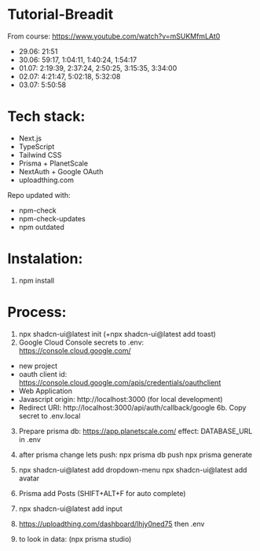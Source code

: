 # Tutorial-Breadit

From course: https://www.youtube.com/watch?v=mSUKMfmLAt0

- 29.06: 21:51
- 30.06: 59:17, 1:04:11, 1:40:24, 1:54:17
- 01.07: 2:19:39, 2:37:24, 2:50:25, 3:15:35, 3:34:00
- 02.07: 4:21:47, 5:02:18, 5:32:08
- 03.07: 5:50:58

# Tech stack:

- Next.js
- TypeScript
- Tailwind CSS
- Prisma + PlanetScale
- NextAuth + Google OAuth
- uploadthing.com

Repo updated with:

- npm-check
- npm-check-updates
- npm outdated

# Instalation:

1. npm install

# Process:

1. npx shadcn-ui@latest init (+npx shadcn-ui@latest add toast)
2. Google Cloud Console secrets to .env:
   https://console.cloud.google.com/

- new project
- oauth client id:
  https://console.cloud.google.com/apis/credentials/oauthclient
- Web Application
- Javascript origin: http://localhost:3000 (for local development)
- Redirect URI: http://localhost:3000/api/auth/callback/google
  6b. Copy secret to .env.local

3. Prepare prisma db:
   https://app.planetscale.com/
   effect: DATABASE_URL in .env

4. after prisma change lets push:
   npx prisma db push
   npx prisma generate

5. npx shadcn-ui@latest add dropdown-menu
   npx shadcn-ui@latest add avatar

6. Prisma add Posts (SHIFT+ALT+F for auto complete)

7. npx shadcn-ui@latest add input

8. https://uploadthing.com/dashboard/lhjy0ned75
   then .env

9. to look in data:
   (npx prisma studio)
